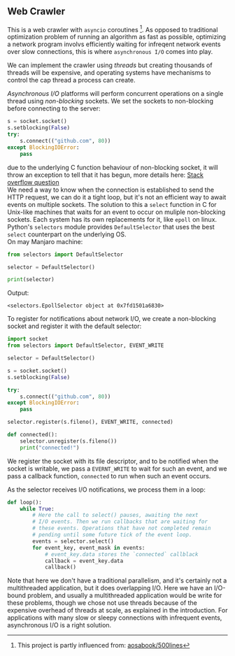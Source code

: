 ## Web Crawler 

This is a web crawler with `asyncio` coroutines [^1]. As opposed to traditional optimization problem of 
running an algorithm as fast as possible, optimizing a network program involvs efficiently waiting 
for infreqent network events over slow connections, this is where `asynchronous I/O` comes into play.

We can implement the crawler using *threads* but creating thousands of threads will be expensive, and 
operating systems have mechanisms to control the cap thread a process can create.

*Asynchronous I/O* platforms will perform concurrent operations on a single thread using *non-blocking*
sockets. We set the sockets to non-blocking before connecting to the server:

```Python
s = socket.socket()
s.setblocking(False)
try:
    s.connect(("github.com", 80))
except BlockingIOError:
    pass
```

due to the underlying C function behaviour of non-blocking socket, it will throw an exception to tell
that it has begun, more details here: [Stack overflow question](https://stackoverflow.com/questions/11647046/non-blocking-socket-error-is-always)\
We need a way to know when the connection is established to send the HTTP request, we can do it a tight loop, 
but it's not an efficient way to await events on multiple sockets. The solution to this a `select` function 
in C for Unix-like machines that waits for an event to occur on muliple non-blocking sockets. Each system 
has its own replacements for it, like `epoll` on linux. Python's `selectors` module provides `DefaultSelector`
that uses the best `select` counterpart on the underlying OS.\
On may Manjaro machine:

```Python
from selectors import DefaultSelector

selector = DefaultSelector()

print(selector)
```
Output:

`<selectors.EpollSelector object at 0x7fd1501a6830>`

To register for notifications about network I/O, we create a non-blocking socket and register it with 
the default selector:

```Python
import socket
from selectors import DefaultSelector, EVENT_WRITE

selector = DefaultSelector()

s = socket.socket()
s.setblocking(False)

try:
    s.connect(("github.com", 80))
except BlockingIOError:
    pass

selector.register(s.fileno(), EVENT_WRITE, connected)

def connected():
    selector.unregister(s.fileno())
    print("connected!")
```

We register the socket with its file descriptor, and to be notified when the socket is writable, 
we pass a `EVERNT_WRITE` to wait for such an event, and we pass a callback function, `connected` 
to run when such an event occurs.

As the selector receives I/O notifications, we process them in a loop:

```Python
def loop():
    while True:
        # Here the call to select() pauses, awaiting the next
        # I/O events. Then we run callbacks that are waiting for
        # these events. Operations that have not completed remain
        # pending until some future tick of the event loop.
        events = selector.select()
        for event_key, event_mask in events:
            # event_key.data stores the `connected` callblack
            callback = event_key.data
            callback()
```
Note that here we don't have a traditional parallelism, and it's certainly not a multithreaded application, 
but it does overlapping I/O. Here we have an I/O-bound problem, and usually a multithreaded application would 
be write for these problems, though we chose not use threads because of the expensive overhead of threads at 
scale, as explained in the introduction. For applications with many slow or sleepy connections with infrequent 
events, asynchronous I/O is a right solution.



[^1]: This project is partly influenced from: [aosabook/500lines](https://github.com/aosabook/500lines/tree/master/crawler)

